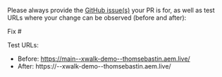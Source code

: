 Please always provide the [GitHub issue(s)](../issues) your PR is for, as well as test URLs where your change can be observed (before and after):

Fix #<gh-issue-id>

Test URLs:
- Before: https://main--xwalk-demo--thomsebastin.aem.live/
- After: https://<branch>--xwalk-demo--thomsebastin.aem.live/
